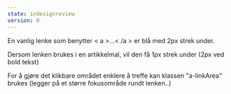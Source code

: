 ```yaml
---
state: indesignreview
version: 0
---
```

En vanlig lenke som benytter < a >...< /a > er blå med 2px strek under.

Dersom lenken brukes i en artikkelmal, vil den få 1px strek under (2px ved bold tekst)

For å gjøre det klikbare området enklere å treffe kan klassen "a-linkArea" brukes (legger på et større fokusområde rundt lenken..)
